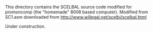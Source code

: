 This directory contains the SCELBAL source code modified for promoncomp (the "homemade" 8008 based computer).
Modified from SC1.asm downloaded from http://www.willegal.net/scelbi/scelbal.html

Under construction.
